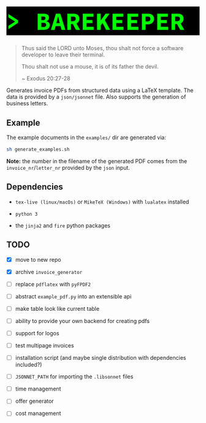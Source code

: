 # ![BAREKEEPER](./barekeeper.gif)

> Thus said the LORD unto Moses, thou shalt not force a software 
> developer to leave their terminal.
>
> Thou shalt not use a mouse, it is of its father the devil.
>
> ~ Exodus 20:27-28

Generates invoice PDFs from structured data using a LaTeX template.
The data is provided by a `json/jsonnet` file.
Also supports the generation of business letters.


## Example

The example documents in the `examples/` dir are generated via:

```bash
sh generate_examples.sh
```

**Note:** the number in the filename of the generated PDF comes from
the `invoice_nr`/`letter_nr` provided by the `json` input.


## Dependencies

* `tex-live (linux/macOs)` or `MikeTeX (Windows)` with
  `lualatex` installed

* `python 3`

* the `jinja2` and `fire` python packages


## TODO

* [x] move to new repo

* [x] archive `invoice_generator`

* [ ] replace `pdflatex` with `pyFPDF2`

* [ ] abstract `example_pdf.py` into an extensible api

* [ ] make table look like current table

* [ ] ability to provide your own backend for creating pdfs

* [ ] support for logos

* [ ] test multipage invoices

* [ ] installation script (and maybe single distribution with
  dependencies included?)

* [ ] `JSONNET_PATH` for importing the `.libsonnet` files

* [ ] time management

* [ ] offer generator

* [ ] cost management
